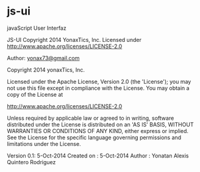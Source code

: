 js-ui
=====

javaScript User Interfaz

 JS-UI Copyright 2014 YonaxTics, Inc. Licensed under
 http://www.apache.org/licenses/LICENSE-2.0



 
  Author: yonax73@gmail.com
 
  Copyright 2014 yonaxTics, Inc.
  
  Licensed under the Apache License, Version 2.0 (the 'License'); you may not
  use this file except in compliance with the License. You may obtain a copy of
  the License at
  
  http://www.apache.org/licenses/LICENSE-2.0
  
  Unless required by applicable law or agreed to in writing, software
  distributed under the License is distributed on an 'AS IS' BASIS, WITHOUT
  WARRANTIES OR CONDITIONS OF ANY KIND, either express or implied. See the
  License for the specific language governing permissions and limitations under
  the License.
 
 


 Version 0.1: 5-Oct-2014 
 Created on : 5-Oct-2014 
 Author : Yonatan Alexis Quintero Rodriguez


